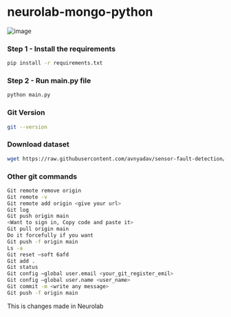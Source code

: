 # neurolab-mongo-python

![image](https://user-images.githubusercontent.com/57321948/196933065-4b16c235-f3b9-4391-9cfe-4affcec87c35.png)

### Step 1 - Install the requirements

```bash
pip install -r requirements.txt
```

### Step 2 - Run main.py file

```bash
python main.py
```
### Git Version

```bash
git --version
```

### Download dataset

```bash
wget https://raw.githubusercontent.com/avnyadav/sensor-fault-detection/main/aps_failure_training_set1.csv
```

### Other git commands

```bash
Git remote remove origin
Git remote -v
Git remote add origin <give your url>
Git log
Git push origin main
<Want to sign in, Copy code and paste it>
Git pull origin main
Do it forcefully if you want
Git push -f origin main
Ls -a
Git reset –soft 6afd
Git add .
Git status
Git config –global user.email <your_git_register_emil>
Git config –global user.name <user_name>
Git commit -m <write any message>
Git push -f origin main
```

This is changes made in Neurolab